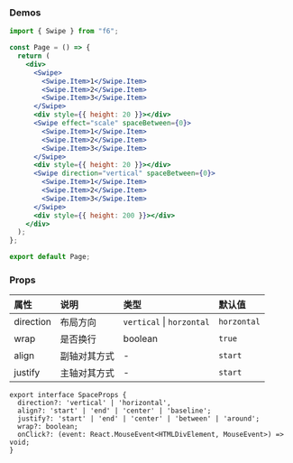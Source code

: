 <div class="block-panel"><h3>Demos</h3>

```jsx
import { Swipe } from "f6";

const Page = () => {
  return (
    <div>
      <Swipe>
        <Swipe.Item>1</Swipe.Item>
        <Swipe.Item>2</Swipe.Item>
        <Swipe.Item>3</Swipe.Item>
      </Swipe>
      <div style={{ height: 20 }}></div>
      <Swipe effect="scale" spaceBetween={0}>
        <Swipe.Item>1</Swipe.Item>
        <Swipe.Item>2</Swipe.Item>
        <Swipe.Item>3</Swipe.Item>
      </Swipe>
      <div style={{ height: 20 }}></div>
      <Swipe direction="vertical" spaceBetween={0}>
        <Swipe.Item>1</Swipe.Item>
        <Swipe.Item>2</Swipe.Item>
        <Swipe.Item>3</Swipe.Item>
      </Swipe>
      <div style={{ height: 200 }}></div>
    </div>
  );
};

export default Page;
```
</div>

<div class="block-panel">
<h3> Props</h3>

| 属性 | 说明 | 类型 | 默认值 |
| :-  | :- | :- | :- |
| direction | 布局方向 | `vertical` \| `horzontal` | `horzontal` |
| wrap | 是否换行 | boolean | `true` |
| align | 副轴对其方式 | - | `start` |
| justify | 主轴对其方式 | - | `start` |

```tsx
export interface SpaceProps {
  direction?: 'vertical' | 'horizontal',
  align?: 'start' | 'end' | 'center' | 'baseline';
  justify?: 'start' | 'end' | 'center' | 'between' | 'around';
  wrap?: boolean;
  onClick?: (event: React.MouseEvent<HTMLDivElement, MouseEvent>) => void;
}
```
</div>